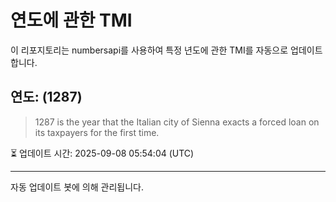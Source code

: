 
# 연도에 관한 TMI

이 리포지토리는 numbersapi를 사용하여 특정 년도에 관한 TMI를 자동으로 업데이트합니다.

## 연도: (1287)
> 1287 is the year that the Italian city of Sienna exacts a forced loan on its taxpayers for the first time.

⏳ 업데이트 시간: 2025-09-08 05:54:04 (UTC)

---
자동 업데이트 봇에 의해 관리됩니다.
